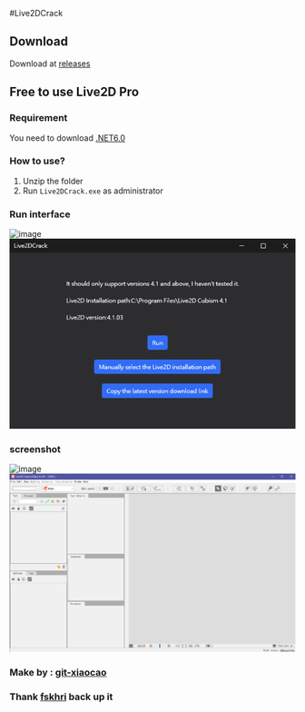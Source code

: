 #Live2DCrack

## Download

Download at [releases](https://github.com/player4330/Live2DCrack/releases/tag/Release)
## Free to use Live2D Pro

### Requirement

You need to download [.NET6.0](https://dotnet.microsoft.com/en-us/download/dotnet/6.0)

### How to use?

1. Unzip the folder
2. Run `Live2DCrack.exe` as administrator

### Run interface

![image](https://user-images.githubusercontent.com/76673990/151773462-b74ae4ae-5505-46ce-9e61-8320fa7af22d.png)
![image](https://github.com/player4330/Live2DCrack/blob/main/screenshot/screenshot.png)

### screenshot

![image](https://user-images.githubusercontent.com/76673990/151193376-f589bff0-f34e-46d3-ae1e-cad4458ebdc1.png)
![image](https://github.com/player4330/Live2DCrack/blob/main/screenshot/Run%20interface.png)

### Make by : [git-xiaocao](https://github.com/git-xiaocao) 
### Thank [fskhri](https://github.com/fskhri) back up it
